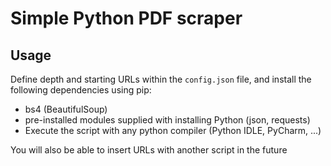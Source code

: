 # Simple Python PDF scraper

## Usage
Define depth and starting URLs within the ```config.json``` file, and install the following dependencies using pip:
 - bs4 (BeautifulSoup)
 - pre-installed modules supplied with installing Python (json, requests)
 - Execute the script with any python compiler (Python IDLE, PyCharm, ...)

You will also be able to insert URLs with another script in the future

